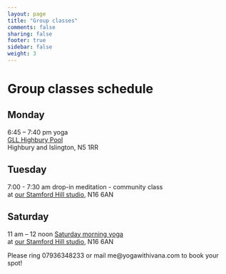 ```yaml
---
layout: page
title: "Group classes"
comments: false
sharing: false
footer: true
sidebar: false
weight: 3
---
```


<h1>Group classes schedule</h1>

<h2>Monday</h2>

<p>6:45 – 7:40 pm yoga<br/><a href="http://www.better.org.uk/leisure/highbury#/">
GLL Highbury Pool</a><br/>
Highbury and Islington, N5 1RR</p>

<h2>Tuesday</h2>

<p>7:00 - 7:30 am drop-in meditation - community class</br>
at <a href="https://www.google.com/maps/place/Yoga+with+Ivana/@51.57656,-0.061476,17z/data=!3m1!4b1!4m2!3m1!1s0x48761c47a16c9833:0x63290ee9190cbacb?hl=en-GB">
our Stamford Hill studio</a>, N16 6AN</p> 

<h2>Saturday</h2>

<p>11 am – 12 noon <a href="http://www.yogawithivana.com/yoga-meditation-stamford-hill-springfield-tottenham/">Saturday morning yoga</a><br/>
at <a href="https://www.google.com/maps/place/Yoga+with+Ivana/@51.57656,-0.061476,17z/data=!3m1!4b1!4m2!3m1!1s0x48761c47a16c9833:0x63290ee9190cbacb?hl=en-GB">
our Stamford Hill studio</a>, N16 6AN</p> 


<p>Please ring 07936348233 or mail me@yogawithivana.com to book your spot!</p>

